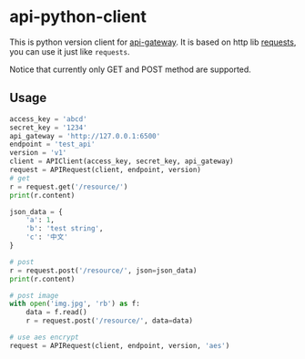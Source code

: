 # api-python-client

This is python version client for [api-gateway](https://github.com/restran/api-gateway). It is based on http lib [requests](http://docs.python-requests.org/en/master/), you can use it just like `requests`.

Notice that currently only GET and POST method are supported.

## Usage

```py
access_key = 'abcd'
secret_key = '1234'
api_gateway = 'http://127.0.0.1:6500'
endpoint = 'test_api'
version = 'v1'
client = APIClient(access_key, secret_key, api_gateway)
request = APIRequest(client, endpoint, version)
# get
r = request.get('/resource/')
print(r.content)

json_data = {
    'a': 1,
    'b': 'test string',
    'c': '中文'
}

# post
r = request.post('/resource/', json=json_data)
print(r.content)

# post image
with open('img.jpg', 'rb') as f:
    data = f.read()
    r = request.post('/resource/', data=data)

# use aes encrypt
request = APIRequest(client, endpoint, version, 'aes')
```
